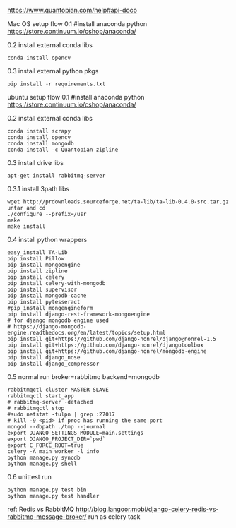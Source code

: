 

https://www.quantopian.com/help#api-doco

Mac OS setup flow
0.1 #install anaconda python
https://store.continuum.io/cshop/anaconda/

0.2 install external conda libs
```
conda install opencv
```
0.3 install external python pkgs
```
pip install -r requirements.txt
```

ubuntu setup flow
0.1 #install anaconda python
https://store.continuum.io/cshop/anaconda/

0.2 install external conda libs
```
conda install scrapy
conda install opencv
conda install mongodb
conda install -c Quantopian zipline
```
0.3 install drive libs
```
apt-get install rabbitmq-server
```
0.3.1 install 3path libs
```
wget http://prdownloads.sourceforge.net/ta-lib/ta-lib-0.4.0-src.tar.gz
untar and cd
./configure --prefix=/usr
make 
make install
```
0.4 install python wrappers
```
easy_install TA-Lib
pip install Pillow
pip install mongoengine
pip install zipline
pip install celery
pip install celery-with-mongodb
pip install supervisor
pip install mongodb-cache
pip install pytesseract  
#pip install mongengineform
pip install django-rest-framework-mongoengine
# for django mongodb engine used
# https://django-mongodb-engine.readthedocs.org/en/latest/topics/setup.html
pip install git+https://github.com/django-nonrel/django@nonrel-1.5
pip install git+https://github.com/django-nonrel/djangotoolbox
pip install git+https://github.com/django-nonrel/mongodb-engine
pip install django_nose
pip install django_compressor
```

0.5 normal run
broker=rabbitmq
backend=mongodb
```
rabbitmqctl cluster MASTER SLAVE
rabbitmqctl start_app
# rabbitmq-server -detached
# rabbitmqctl stop
#sudo netstat -tulpn | grep :27017
# kill -9 <pid> if proc has running the same port
mongod --dbpath ./tmp --journal
export DJANGO_SETTINGS_MODULE=main.settings 
export DJANGO_PROJECT_DIR=`pwd`
export C_FORCE_ROOT=true
celery -A main worker -l info
python manage.py syncdb
python manage.py shell

```

0.6 unittest run
```
python manage.py test bin
python manage.py test handler
```

ref:
Redis vs RabbitMQ
http://blog.langoor.mobi/django-celery-redis-vs-rabbitmq-message-broker/
run as celery task
```

